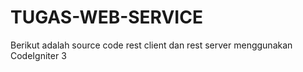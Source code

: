 # TUGAS-WEB-SERVICE
Berikut adalah source code rest client dan rest server menggunakan CodeIgniter 3
